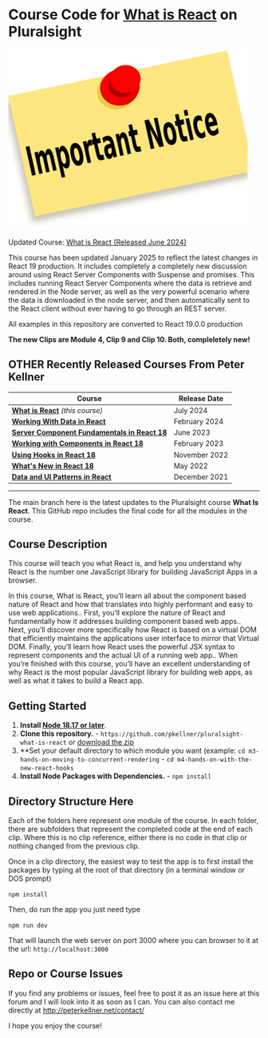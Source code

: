 # Course Code for [What is React](https://pluralsight.com/courses/what-is-react) on Pluralsight

![Update Course Release!](ImportantNotice.png)

Updated Course: [What is React (Released June 2024)](https://www.pluralsight.com/library/courses/react-what-is/)

This course has been updated January 2025 to reflect the latest changes in React 19 production. It includes completely a completely new discussion
around using React Server Components with Suspense and promises. This includes running React Server Components where the data is retrieve and rendered
in the Node server, as well as the very powerful scenario where the data is downloaded in the node server, and then automatically sent to the React 
client without ever having to go through an REST server.

All examples in this repository are converted to React 19.0.0 production

**The new Clips are Module 4, Clip 9 and Clip 10. Both, compleletely new!**

## OTHER Recently Released Courses From Peter Kellner

| **Course**                                                                                                                 | Release Date  |
|----------------------------------------------------------------------------------------------------------------------------|---------------|
| **[What is React](https://pluralsight.com/courses/react-what-is/)**  *(this course)*                                       | July 2024     |
| **[Working With Data in React](http://www.pluralsight.com/courses/react-working-data)**                                    | February 2024 |
| **[Server Component Fundamentals in React 18](http://www.pluralsight.com/courses/react-18-server-component-fundamentals)** | June 2023     |
| **[Working with Components in React 18](https://pluralsight.com/courses/react-18-working-components/)**                    | February 2023 |
| **[Using Hooks in React 18](https://pluralsight.com/courses/react-18-using-hooks/)**                                       | November 2022 |
| **[What's New in React 18](https://pluralsight.com/courses/react-18-whats-new/)**                                          | May 2022      |
| **[Data and UI Patterns in React](https://github.com/pkellner/pluralsight-building-essential-ui-data-elements-in-react/)** | December 2021 |

<hr/>

The main branch here is the latest updates to the Pluralsight course <b>What Is React</b>. This GitHub repo includes the final code for all the modules in the course.

## Course Description

This course will teach you what  React is, and help you  understand why React is the number one  JavaScript library for building JavaScript Apps in a browser.

In this course, What is React, you’ll learn all about the component based nature of React and how that translates into highly performant and easy to use web applications.. First, you’ll explore the nature of React and fundamentally how it addresses building component based web apps.. Next, you’ll discover more specifically how React is based on a virtual DOM that efficiently maintains the applications user interface to mirror that Virtual DOM. Finally, you’ll learn how React uses the powerful JSX syntax to represent components and the actual UI of a running web app.. When you’re finished with this course, you’ll have an excellent understanding of why  React is the most popular JavaScript library for building web apps, as well as what it takes to build a React app.

## Getting Started
1. **Install [Node 18.17 or later](https://nodejs.org)**.
2. **Clone this repository.** - `https://github.com/pkellner/pluralsight-what-is-react` or [download the zip](https://github.com/pkellner/pluralsight-what-is-react/archive/main.zip)
3. **Set your default directory to which module you want (example: `cd m3-hands-on-moving-to-concurrent-rendering` - `cd m4-hands-on-with-the-new-react-hooks`
4. **Install Node Packages with Dependencies.** - `npm install`

## Directory Structure Here

Each of the folders here represent one module of the course.  In each folder, there are subfolders that represent the completed code at the end of each clip. Where this is no clip reference, either there is no code in that clip or nothing changed from the previous clip.

Once in a clip directory, the easiest way to test the app is to first install the packages by typing at the root of that directory (in a terminal window or DOS prompt)

`npm install`

Then, do run the app you just need type

`npm run dev`

That will launch the web server on port 3000 where you can browser to it at the url: `http://localhost:3000`


## Repo or Course Issues

If you find any problems or issues, feel free to post it as an issue here at this forum and I will look into it as soon as I can. You can also contact me directly at http://peterkellner.net/contact/ 

I hope you enjoy the course!











